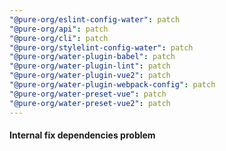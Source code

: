 ```yaml
---
"@pure-org/eslint-config-water": patch
"@pure-org/api": patch
"@pure-org/cli": patch
"@pure-org/stylelint-config-water": patch
"@pure-org/water-plugin-babel": patch
"@pure-org/water-plugin-lint": patch
"@pure-org/water-plugin-vue2": patch
"@pure-org/water-plugin-webpack-config": patch
"@pure-org/water-preset-vue": patch
"@pure-org/water-preset-vue2": patch
---
```


#### Internal fix dependencies problem
